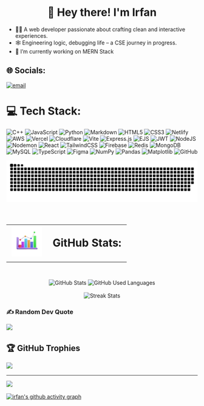 <h1 align=center>💫  Hey there! I'm Irfan</h1>

- 👨‍💻 A web developer passionate about crafting clean and interactive experiences.
- 🕸️ Engineering logic, debugging life – a CSE journey in progress.
- 🎯 I’m currently working on MERN Stack

## 🌐 Socials:

[![email](https://img.shields.io/badge/Email-D14836?logo=gmail&logoColor=white)](mailto:career@irfans.dev)

# 💻 Tech Stack:

![C++](https://img.shields.io/badge/c++-%2300599C.svg?style=for-the-badge&logo=c%2B%2B&logoColor=white) ![JavaScript](https://img.shields.io/badge/javascript-%23323330.svg?style=for-the-badge&logo=javascript&logoColor=%23F7DF1E) ![Python](https://img.shields.io/badge/python-3670A0?style=for-the-badge&logo=python&logoColor=ffdd54) ![Markdown](https://img.shields.io/badge/markdown-%23000000.svg?style=for-the-badge&logo=markdown&logoColor=white) ![HTML5](https://img.shields.io/badge/html5-%23E34F26.svg?style=for-the-badge&logo=html5&logoColor=white) ![CSS3](https://img.shields.io/badge/css3-%231572B6.svg?style=for-the-badge&logo=css3&logoColor=white) ![Netlify](https://img.shields.io/badge/netlify-%23000000.svg?style=for-the-badge&logo=netlify&logoColor=#00C7B7) ![AWS](https://img.shields.io/badge/AWS-%23FF9900.svg?style=for-the-badge&logo=amazon-aws&logoColor=white) ![Vercel](https://img.shields.io/badge/vercel-%23000000.svg?style=for-the-badge&logo=vercel&logoColor=white) ![Cloudflare](https://img.shields.io/badge/Cloudflare-F38020?style=for-the-badge&logo=Cloudflare&logoColor=white) ![Vite](https://img.shields.io/badge/vite-%23646CFF.svg?style=for-the-badge&logo=vite&logoColor=white) ![Express.js](https://img.shields.io/badge/express.js-%23404d59.svg?style=for-the-badge&logo=express&logoColor=%2361DAFB) ![EJS](https://img.shields.io/badge/ejs-%23B4CA65.svg?style=for-the-badge&logo=ejs&logoColor=black) ![JWT](https://img.shields.io/badge/JWT-black?style=for-the-badge&logo=JSON%20web%20tokens) ![NodeJS](https://img.shields.io/badge/node.js-6DA55F?style=for-the-badge&logo=node.js&logoColor=white) ![Nodemon](https://img.shields.io/badge/NODEMON-%23323330.svg?style=for-the-badge&logo=nodemon&logoColor=%BBDEAD) ![React](https://img.shields.io/badge/react-%2320232a.svg?style=for-the-badge&logo=react&logoColor=%2361DAFB) ![TailwindCSS](https://img.shields.io/badge/tailwindcss-%2338B2AC.svg?style=for-the-badge&logo=tailwind-css&logoColor=white) ![Firebase](https://img.shields.io/badge/firebase-a08021?style=for-the-badge&logo=firebase&logoColor=ffcd34) ![Redis](https://img.shields.io/badge/redis-%23DD0031.svg?style=for-the-badge&logo=redis&logoColor=white) ![MongoDB](https://img.shields.io/badge/MongoDB-%234ea94b.svg?style=for-the-badge&logo=mongodb&logoColor=white) ![MySQL](https://img.shields.io/badge/mysql-4479A1.svg?style=for-the-badge&logo=mysql&logoColor=white) ![TypeScript](https://img.shields.io/badge/typescript-%23007ACC.svg?style=for-the-badge&logo=typescript&logoColor=white) ![Figma](https://img.shields.io/badge/figma-%23F24E1E.svg?style=for-the-badge&logo=figma&logoColor=white) ![NumPy](https://img.shields.io/badge/numpy-%23013243.svg?style=for-the-badge&logo=numpy&logoColor=white) ![Pandas](https://img.shields.io/badge/pandas-%23150458.svg?style=for-the-badge&logo=pandas&logoColor=white) ![Matplotlib](https://img.shields.io/badge/Matplotlib-%23ffffff.svg?style=for-the-badge&logo=Matplotlib&logoColor=black) ![GitHub](https://img.shields.io/badge/github-%23121011.svg?style=for-the-badge&logo=github&logoColor=white)

<picture>
  <source media="(prefers-color-scheme: dark)" srcset="https://raw.githubusercontent.com/irfan-official/irfan-official/output/github-snake-dark.svg" />
  <source media="(prefers-color-scheme: light)" srcset="https://raw.githubusercontent.com/irfan-official/irfan-official/output/github-snake.svg" />
  <img alt="github-snake" src="https://raw.githubusercontent.com/irfan-official/irfan-official/output/github-snake.svg" />
</picture>

<br/>
<br/>
<h1 style="border: none;">
  <table>
    <tr style="border: none;">
      <td style="border: none; vertical-align: middle;">
        <img src="./3Dchart.png" width="80" height="80" alt="Chart icon" />
      </td>
      <td style="border: none; vertical-align: middle;">
        GitHub Stats:
      </td>
    </tr>
  </table>
  
</h1>
<br/>

<div align="center">
  <img width="49%" height="210px" src="https://github-readme-stats.vercel.app/api?username=irfan-official&show_icons=true&hide_border=true&count_private=true&bg_color=0d1117&title_color=baf606&icon_color=9BC02B&text_color=c9d1d9" alt="GitHub Stats" />
  <img width="49%" height="190px" src="https://github-readme-stats.vercel.app/api/top-langs/?username=irfan-official&layout=compact&hide_border=true&title_color=baf606&text_color=c9d1d9&bg_color=0d1117" alt="GitHub Used Languages"/>
</div>

</br>

<div align="center">
  <img height="180em" src="https://nirzak-streak-stats.vercel.app/?user=irfan-official&theme=dark&hide_border=true&background=0d1117&ring=baf606&currStreakLabel=54a300&fire=4c9400&stroke=0000" alt="Streak Stats"/>
</div>


### ✍️ Random Dev Quote

![](https://quotes-github-readme.vercel.app/api?type=horizontal&theme=radical)

## 🏆 GitHub Trophies

![](https://github-profile-trophy.vercel.app/?username=irfan-official&theme=radical&no-frame=false&no-bg=true&margin-w=4)

---

[![](https://visitcount.itsvg.in/api?id=irfan-official&icon=0&color=0)](https://visitcount.itsvg.in)

[![irfan's github activity graph](https://github-readme-activity-graph.vercel.app/graph?username=irfan-official&theme=merko&hide_border=true&custom_title=Contribution%20Graph&bg_color=00000000&title_color=baf606&color=baf606&point=f0ffa3&line=baf606&area_color=baf606&area=true)](https://github.com/irfan-official/github-readme-activity-graph)
